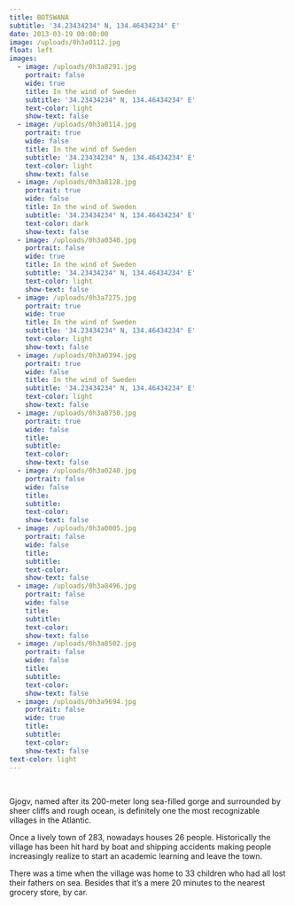 ```yaml
---
title: BOTSWANA
subtitle: '34.23434234° N, 134.46434234° E'
date: 2013-03-19 00:00:00
image: /uploads/0h3a0112.jpg
float: left
images:
  - image: /uploads/0h3a8291.jpg
    portrait: false
    wide: true
    title: In the wind of Sweden
    subtitle: '34.23434234° N, 134.46434234° E'
    text-color: light
    show-text: false
  - image: /uploads/0h3a0114.jpg
    portrait: true
    wide: false
    title: In the wind of Sweden
    subtitle: '34.23434234° N, 134.46434234° E'
    text-color: light
    show-text: false
  - image: /uploads/0h3a8128.jpg
    portrait: true
    wide: false
    title: In the wind of Sweden
    subtitle: '34.23434234° N, 134.46434234° E'
    text-color: dark
    show-text: false
  - image: /uploads/0h3a0340.jpg
    portrait: false
    wide: true
    title: In the wind of Sweden
    subtitle: '34.23434234° N, 134.46434234° E'
    text-color: light
    show-text: false
  - image: /uploads/0h3a7275.jpg
    portrait: true
    wide: true
    title: In the wind of Sweden
    subtitle: '34.23434234° N, 134.46434234° E'
    text-color: light
    show-text: false
  - image: /uploads/0h3a0394.jpg
    portrait: true
    wide: false
    title: In the wind of Sweden
    subtitle: '34.23434234° N, 134.46434234° E'
    text-color: light
    show-text: false
  - image: /uploads/0h3a8750.jpg
    portrait: true
    wide: false
    title:
    subtitle:
    text-color:
    show-text: false
  - image: /uploads/0h3a0240.jpg
    portrait: false
    wide: false
    title:
    subtitle:
    text-color:
    show-text: false
  - image: /uploads/0h3a0005.jpg
    portrait: false
    wide: false
    title:
    subtitle:
    text-color:
    show-text: false
  - image: /uploads/0h3a8496.jpg
    portrait: false
    wide: false
    title:
    subtitle:
    text-color:
    show-text: false
  - image: /uploads/0h3a8502.jpg
    portrait: false
    wide: false
    title:
    subtitle:
    text-color:
    show-text: false
  - image: /uploads/0h3a9694.jpg
    portrait: false
    wide: true
    title:
    subtitle:
    text-color:
    show-text: false
text-color: light
---
```



&nbsp;

Gjogv, named after its 200-meter long sea-filled gorge and surrounded by sheer cliffs and rough ocean, is definitely one the most recognizable villages in the Atlantic.

Once a lively town of 283, nowadays houses 26 people. Historically the village has been hit hard by boat and shipping accidents making people increasingly realize to start an academic learning and leave the town.

There was a time when the village was home to 33 children who had all lost their fathers on sea. Besides that it’s a mere 20 minutes to the nearest grocery store, by car.